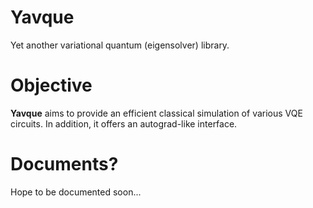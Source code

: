 # Yavque
Yet another variational quantum (eigensolver) library. 

# Objective
**Yavque** aims to provide an efficient classical simulation of various VQE circuits. In addition, it offers an autograd-like interface. 


# Documents?
Hope to be documented soon...

